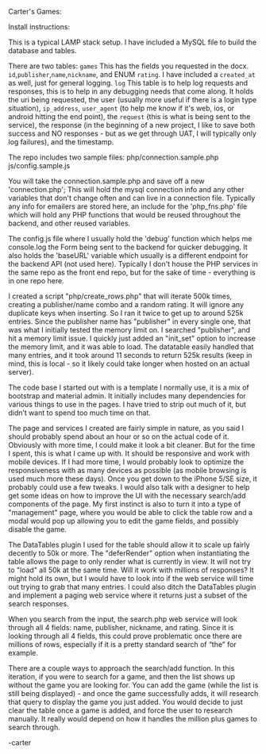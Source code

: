 Carter's Games:

Install instructions:

This is a typical LAMP stack setup. 
I have included a MySQL file to build the database and tables.

There are two tables:
`games`
This has the fields you requested in the docx. `id`,`publisher`,`name`,`nickname`, and ENUM `rating`. I have included a `created_at` as well, just for general logging.	
`log`
This table is to help log requests and responses, this is to help in any debugging needs that come along. It holds the uri being requested, the user (usually more useful if there is a login type situation), `ip_address`, `user_agent` (to help me know if it's web, ios, or android hitting the end point), the `request` (this is what is being sent to the service), the response (in the beginning of a new project, I like to save both success and NO responses - but as we get through UAT, I will typically only log failures), and the timestamp.

The repo includes two sample files:
php/connection.sample.php
js/config.sample.js

You will take the connection.sample.php and save off a new 'connection.php';
This will hold the mysql connection info and any other variables that don't change often and can live in a connection file.
Typically any info for emailers are stored here, an include for the 'php_fns.php' file which will hold any PHP functions that would be reused throughout the backend, and other reused variables.

The config.js file where I usually hold the 'debug' function which helps me console.log the Form being sent to the backend for quicker debugging.
It also holds the 'baseURL' variable which usually is a different endpoint for the backend API (not used here). Typically I don't house the PHP services in the same repo as the front end repo, but for the sake of time - everything is in one repo here.

I created a script "php/create_rows.php" that will iterate 500k times, creating a publisher/name combo and a random rating. It will ignore any duplicate keys when inserting. So I ran it twice to get up to around 525k entries. Since the publisher name has "publisher" in every single one, that was what I initially tested the memory limit on. I searched "publisher", and hit a memory limit issue. I quickly just added an "init_set" option to increase the memory limit, and it was able to load. The datatable easily handled that many entries, and it took around 11 seconds to return 525k results (keep in mind, this is local - so it likely could take longer when hosted on an actual server).

The code base I started out with is a template I normally use, it is a mix of bootstrap and material admin. It initially includes many dependencies for various things to use in the pages. I have tried to strip out much of it, but didn’t want to spend too much time on that. 

The page and services I created are fairly simple in nature, as you said I should probably spend about an hour or so on the actual code of it. Obviously with more time, I could make it look a bit cleaner. But for the time I spent, this is what I came up with. It should be responsive and work with mobile devices. If I had more time, I would probably look to optimize the responsiveness with as many devices as possible (as mobile browsing is used much more these days). Once you get down to the iPhone 5/SE size, it probably could use a few tweaks. I would also talk with a designer to help get some ideas on how to improve the UI with the necessary search/add components of the page. 
My first instinct is also to turn it into a type of "management" page, where you would be able to click the table row and a modal would pop up allowing you to edit the game fields, and possibly disable the game. 

The DataTables plugin I used for the table should allow it to scale up fairly decently to 50k or more. The "deferRender" option when instantiating the table allows the page to only render what is currently in view. It will not try to "load" all 50k at the same time. Will it work with millions of responses? It might hold its own, but I would have to look into if the web service will time out trying to grab that many entries.  I could also ditch the DataTables plugin and implement a paging web service where it returns just a subset of the search responses.

When you search from the input, the search.php web service will look through all 4 fields: name, publisher, nickname, and rating. Since it is looking through all 4 fields, this could prove problematic once there are millions of rows, especially if it is a pretty standard search of “the” for example. 

There are a couple ways to approach the search/add function. In this iteration, if you were to search for a game, and then the list shows up without the game you are looking for. You can add the game (while the list is still being displayed) - and once the game successfully adds, it will research that query to display the game you just added.
You would decide to just clear the table once a game is added, and force the user to research manually. It really would depend on how it handles the million plus games to search through.

-carter
